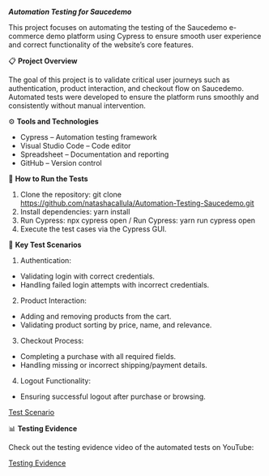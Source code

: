 ***Automation Testing for Saucedemo***

This project focuses on automating the testing of the Saucedemo e-commerce demo platform using Cypress to ensure smooth user experience and correct functionality of the website’s core features.

📋 **Project Overview**

The goal of this project is to validate critical user journeys such as authentication, product interaction, and checkout flow on Saucedemo. Automated tests were developed to ensure the platform runs smoothly and consistently without manual intervention.

⚙️ **Tools and Technologies**
- Cypress – Automation testing framework
- Visual Studio Code – Code editor
- Spreadsheet – Documentation and reporting
- GitHub – Version control

🚀 **How to Run the Tests**
1. Clone the repository: git clone https://github.com/natashacallula/Automation-Testing-Saucedemo.git
2. Install dependencies: yarn install
3. Run Cypress: npx cypress open / Run Cypress: yarn run cypress open
4. Execute the test cases via the Cypress GUI.

🧪 **Key Test Scenarios**
1. Authentication:
  - Validating login with correct credentials.
  - Handling failed login attempts with incorrect credentials.
2. Product Interaction:
  - Adding and removing products from the cart.
  - Validating product sorting by price, name, and relevance.

3. Checkout Process:
  - Completing a purchase with all required fields.
  - Handling missing or incorrect shipping/payment details.

4. Logout Functionality:
  - Ensuring successful logout after purchase or browsing.

  [Test Scenario](https://docs.google.com/spreadsheets/d/17XXNfxHiOG1_R7FZQ3Jupex3dSj8jy3lmBqzJ2DZ3MM/edit?gid=0#gid=0)

📊 **Testing Evidence**

Check out the testing evidence video of the automated tests on YouTube:

[Testing Evidence](https://youtu.be/joFs1QI4HTU)
